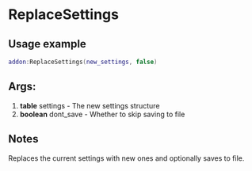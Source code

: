 # ReplaceSettings

## Usage example
```lua
addon:ReplaceSettings(new_settings, false)
```

## Args:
1. **table** settings - The new settings structure
2. **boolean** dont_save - Whether to skip saving to file

## Notes
Replaces the current settings with new ones and optionally saves to file.
